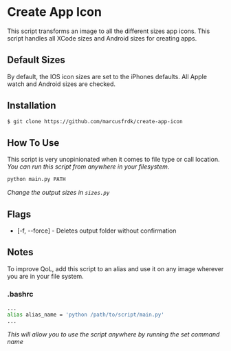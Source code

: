 # Create App Icon

This script transforms an image to all the different sizes app icons. This script handles all XCode sizes and Android sizes for creating apps.

## Default Sizes

By default, the IOS icon sizes are set to the iPhones defaults. All Apple watch and Android sizes are checked.

## Installation

```bash
$ git clone https://github.com/marcusfrdk/create-app-icon
```

## How To Use

This script is very unopinionated when it comes to file type or call location. _You can run this script from anywhere in your filesystem._

```bash
python main.py PATH
```

_Change the output sizes in `sizes.py`_

## Flags

- [-f, --force] - Deletes output folder without confirmation

## Notes

To improve QoL, add this script to an alias and use it on any image wherever you are in your file system.

### .bashrc

```bash
...
alias alias_name = 'python /path/to/script/main.py'
...
```

_This will allow you to use the script anywhere by running the set command name_
